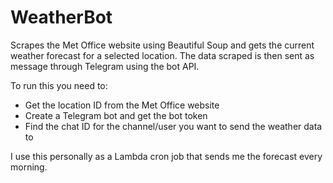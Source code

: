 # WeatherBot

Scrapes the Met Office website using Beautiful Soup and gets the current weather forecast for a selected location.
The data scraped is then sent as message through Telegram using the bot API. 
 
To run this you need to:
- Get the location ID from the Met Office website
- Create a Telegram bot and get the bot token
- Find the chat ID for the channel/user you want to send the weather data to

I use this personally as a Lambda cron job that sends me the forecast every morning.
